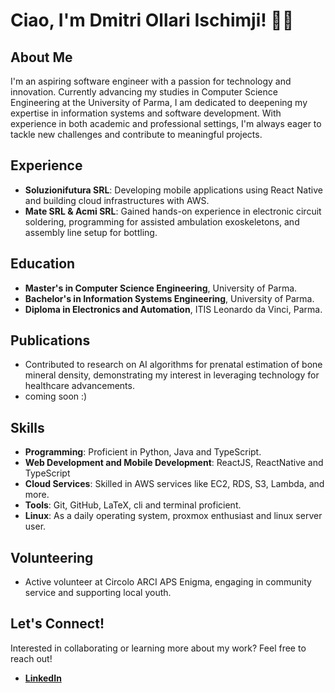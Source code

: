 # Ciao, I'm Dmitri Ollari Ischimji! 👨‍💻

## About Me
I'm an aspiring software engineer with a passion for technology and innovation. Currently advancing my studies in Computer Science Engineering at the University of Parma, I am dedicated to deepening my expertise in information systems and software development. With experience in both academic and professional settings, I'm always eager to tackle new challenges and contribute to meaningful projects.

## Experience
- **Soluzionifutura SRL**: Developing mobile applications using React Native and building cloud infrastructures with AWS.
- **Mate SRL & Acmi SRL**: Gained hands-on experience in electronic circuit soldering, programming for assisted ambulation exoskeletons, and assembly line setup for bottling.

## Education
- **Master's in Computer Science Engineering**, University of Parma.
- **Bachelor's in Information Systems Engineering**, University of Parma.
- **Diploma in Electronics and Automation**, ITIS Leonardo da Vinci, Parma.

## Publications
- Contributed to research on AI algorithms for prenatal estimation of bone mineral density, demonstrating my interest in leveraging technology for healthcare advancements.
- coming soon :)

## Skills
- **Programming**: Proficient in Python, Java and TypeScript.
- **Web Development and Mobile Development**: ReactJS, ReactNative and TypeScript
- **Cloud Services**: Skilled in AWS services like EC2, RDS, S3, Lambda, and more.
- **Tools**: Git, GitHub, LaTeX, cli and terminal proficient.
- **Linux**: As a daily operating system, proxmox enthusiast and linux server user.

## Volunteering
- Active volunteer at Circolo ARCI APS Enigma, engaging in community service and supporting local youth.

## Let's Connect!
Interested in collaborating or learning more about my work? Feel free to reach out!
- **[LinkedIn](https://www.linkedin.com/in/dmitri-ollari-ischimji-b728061a1)**
